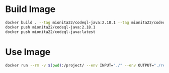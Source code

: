 # Build Image

```bash
docker build . --tag mionita22/codeql-java:2.18.1 --tag mionita22/codeql-java:latest
docker push mionita22/codeql-java:2.18.1
docker push mionita22/codeql-java:latest
```

# Use Image

```bash
docker run --rm -v $(pwd):/project/ --env INPUT="./" --env OUTPUT="./result.sarif" mionita22/codeql-java
```
